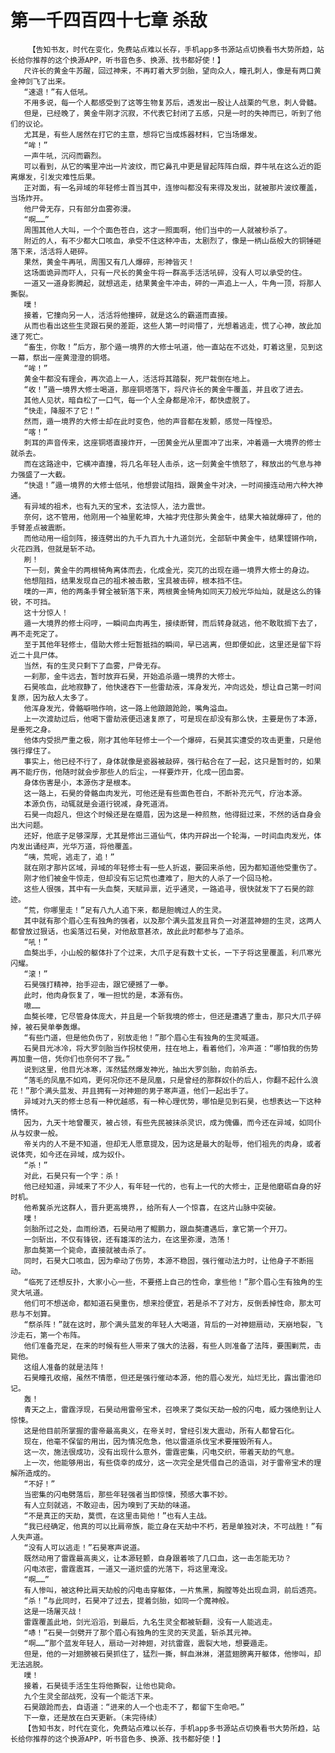 # 第一千四百四十七章 杀敌
        【告知书友，时代在变化，免费站点难以长存，手机app多书源站点切换看书大势所趋，站长给你推荐的这个换源APP，听书音色多、换源、找书都好使！】
       尺许长的黄金牛苏醒，回过神来，不再盯着大罗剑胎，望向众人，瞳孔刺人，像是有两口黄金神剑飞了出来。
       “速退！”有人低吼。
       不用多说，每一个人都感受到了这等生物复苏后，透发出一股让人战栗的气息，刺人骨髓。
       但是，已经晚了，黄金牛刚才沉寂，不代表它封闭了五感，只是一时的失神而已，听到了他们的议论。
       尤其是，有些人居然在打它的主意，想将它当成炼器材料，它当场爆发。
       “哞！”
       一声牛吼，沉闷而霸烈。
       可以看到，从它的嘴里冲出一片波纹，而它鼻孔中更是冒起阵阵白烟，莽牛吼在这么近的距离爆发，引发灾难性后果。
       正对面，有一名异域的年轻修士首当其中，连惨叫都没有来得及发出，就被那片波纹覆盖，当场炸开。
       他尸骨无存，只有部分血雾弥漫。
       “啊……”
       周围其他人大叫，一个个面色苍白，这才一照面啊，他们当中的一人就被秒杀了。
       附近的人，有不少都大口咳血，承受不住这种冲击，太剧烈了，像是一柄山岳般大的铜锤砸落下来，活活将人砸碎。
       果然，黄金牛再吼，周围又有几人爆碎，形神皆灭！
       这场面诡异而吓人，只有一尺长的黄金牛将一群高手活活吼碎，没有人可以承受的住。
       一道又一道身影腾起，就想逃走，结果黄金牛冲击，砰的一声追上一人，牛角一顶，将那人撕裂。
       噗！
       接着，它撞向另一人，活活将他撞碎，就是这么的霸道而直接。
       从而也看出这些生灵跟石昊的差距，这些人第一时间懵了，光想着逃走，慌了心神，故此加速了死亡。
       “畜生，你敢！”后方，那个遁一境界的大修士吼道，他一直站在不远处，盯着这里，见到这一幕，祭出一座黄澄澄的铜塔。
       “哞！”
       黄金牛都没有理会，再次追上一人，活活将其踏裂，死尸栽倒在地上。
       “收！”遁一境界大修士喝道，那座铜塔落下，将尺许长的黄金牛覆盖，并且收了进去。
       其他人见状，暗自松了一口气，每一个人全身都是冷汗，都快虚脱了。
       “快走，降服不了它！”
       然而，遁一境界的大修士却在此时变色，他的声音都在发颤，感觉一阵惶恐。
       “喀！”
       刺耳的声音传来，这座铜塔直接炸开，一团黄金光从里面冲了出来，冲着遁一大境界的修士就杀去。
       而在这路途中，它横冲直撞，将几名年轻人击杀，这一刻黄金牛愤怒了，释放出的气息与神力强盛了一大截。
       “快退！”遁一境界的大修士低吼，他想尝试阻挡，跟黄金牛对决，一时间接连动用六种大神通。
       有异域的祖术，也有九天的宝术，玄法惊人，法力震世。
       奈何，这不管用，他刚用一个袖里乾坤，大袖才兜住那头黄金牛，结果大袖就爆碎了，他的手臂差点被震断。
       而他动用一组剑阵，接连劈出的九千九百九十九道剑光，全部斩中黄金牛，结果铿锵作响，火花四溅，但就是斩不动。
       刷！
       下一刻，黄金牛的两根犄角离体而去，化成金光，突兀的出现在遁一境界大修士的身边。
       他想阻挡，结果发现自己的祖术被击散，宝具被击碎，根本挡不住。
       噗的一声，他的两条手臂全被斩落下来，两根黄金犄角如同天刀般光华灿灿，就是这么的锋锐，不可挡。
       这十分惊人！
       遁一大境界的修士闷哼，一瞬间血肉再生，接续断臂，而后转身就逃，他不敢耽搁下去了，再不走死定了。
       至于其他年轻修士，借助大修士短暂抵挡的瞬间，早已逃离，但即便如此，这里还是留下将近二十具尸体。
       当然，有的生灵只剩下了血雾，尸骨无存。
       一刹那，金牛远去，暂时放弃石昊，开始追杀遁一境界的大修士。
       石昊咳血，此地寂静了，他快速吞下一些雷劫液，浑身发光，冲向远处，想让自己第一时间复原，因为敌人太多了。
       他浑身发光，骨骼噼啪作响，这一路上他踉踉跄跄，嘴角溢血。
       上一次渡劫过后，他喝下雷劫液便迅速复原了，可是现在却没有那么快，主要是伤了本源，是垂死之身。
       他体内受损严重之极，刚才其他年轻修士一个一个爆碎，石昊其实遭受的攻击更重，只是他强行撑住了。
       事实上，他已经不行了，身体就像是瓷器被敲碎，强行粘合在了一起，这只是暂时的，如果再不能疗伤，他随时就会步那些人的后尘，一样要炸开，化成一团血雾。
       身体伤害是小，本源伤才是根本。
       这一路上，石昊的骨骼血肉发光，可他还是有些面色苍白，不断补充元气，疗治本源。
       本源负伤，动辄就是会道行锐减，身死道消。
       石昊一向超凡，但这个时候还是在蹙眉，因为这是一种煎熬，他得挺过来，不然的话自身会出大问题。
       还好，他底子足够深厚，尤其是修出三道仙气，体内开辟出一个轮海，一时间血肉发光，体内发出诵经声，光华万道，将他覆盖。
       “咦，荒呢，逃走了，追！”
       就在刚才那片区域，异域的年轻修士有一些人折返，要回来杀他，因为都知道他受重伤了。
       刚才他们被金牛惊走，但却没有忘记荒也遭难了，胆大的人杀了一个回马枪。
       这些人很强，其中有一头血獒，天赋异禀，近乎通灵，一路追寻，很快就发下了石昊的踪迹。
       “荒，你哪里走！”足有八九人追下来，都是胆魄过人的生灵。
       其中就有那个眉心生有独角的强者，以及那个满头蓝发且背负一对湛蓝神翅的生灵，这两人都曾放过狠话，也奚落过石昊，对他敌意甚浓，故此此时都参与了追杀。
       “吼！”
       血獒出手，小山般的躯体扑了个过来，大爪子足有数十丈长，一下子将这里覆盖，利爪寒光闪耀。
       “滚！”
       石昊强打精神，抬手迎击，跟它硬撼了一拳。
       此时，他肉身恢复了，唯一担忧的是，本源有伤。
       嗷……
       血獒长嚎，它尽管身体庞大，并且是一个斩我境的修士，但还是遭遇了重击，那只大爪子碎掉，被石昊单拳轰爆。
       “有些门道，但是他负伤了，别放走他！”那个眉心生有独角的生灵喊道。
       石昊目光冰冷，将大罗剑胎当作拐杖使用，拄在地上，看着他们，冷声道：“哪怕我的伤势再加重一倍，凭你们也奈何不了我。”
       说到这里，他目光冰寒，浑然猛然爆发神光，抽出大罗剑胎，向前杀去。
       “落毛的凤凰不如鸡，更何况你还不是凤凰，只是曾经的那群奴仆的后人，你翻不起什么浪花！”那个满头蓝发、并且拥有一对神翅的男子寒声道，他们一起出手了。
       异域对九天的修士总有一种优越感，有一种心理优势，哪怕是见到石昊，也想表达一下这种情怀。
       因为，九天十地曾覆灭，被占领，有些先民被抹杀灵识，成为傀儡，而今还在异域，如同仆从与奴隶一般。
       帝关内的人不是不知道，但却无人愿意提及，因为这是最大的耻辱，他们祖先的肉身，或者说体壳，如今还在异域，成为奴仆。
       “杀！”
       对此，石昊只有一个字：杀！
       他已经知道，异域来了不少人，有年轻一代的，也有上一代的大修士，正是他磨砺自身的好时机。
       他希冀杀光这群人，晋升更高境界，，给所有人一个惊喜，在这片山脉中突破。
       噗！
       剑胎所过之处，血雨纷洒，石昊动用了鲲鹏力，跟血獒遭遇后，拿它第一个开刀。
       一剑斩出，不仅有锋锐，还有雄浑的法力，在这里弥漫，浩荡！
       那血獒第一个毙命，直接就被击杀了。
       同时，石昊大口咳血，因为牵动了伤势，本源不稳固，强行催动法力时，让他身子不断摇动。
       “临死了还想反扑，大家小心一些，不要搭上自己的性命，拿些他！”那个眉心生有独角的生灵大吼道。
       他们可不想送命，都知道石昊重伤，想来捡便宜，若是杀不了对方，反倒丢掉性命，那太可悲与不划算。
       “祭杀阵！”就在这时，那个满头蓝发的年轻人大喝道，背后的一对神翅扇动，天崩地裂，飞沙走石，第一个布阵。
       他们准备充足，在来的时候有些人带来了强大的法器，有些人则准备了法阵，要围剿荒，击毙他。
       这组人准备的就是法阵！
       石昊瞳孔收缩，虽然不情愿，但还是强行催动本源，他的眉心发光，灿烂无比，露出雷池印记。
       轰！
       青天之上，雷霆浮现，石昊动用雷帝宝术，召唤来了类似天劫一般的闪电，威力强绝到让人惊悚。
       这是他目前所掌握的雷帝最高奥义，在帝关时，曾经引发大震动，所有人都曾石化。
       现在，他毫不保留的用出，因为情况危急，他以雷道杀伐宝术要摧毁所有人。
       这一次，施法很成功，没有出现什么意外，雷霆密集，闪电交织，带着天劫的气息。
       上一次，他能够用出，有些侥幸的成分，这一次完全是凭借自己的造诣，对于雷帝宝术的理解所造成的。
       “不好！”
       当密集的闪电劈落后，那些年轻强者当即惊悚，预感大事不妙。
       有人立刻就逃，不敢迎击，因为嗅到了天劫的味道。
       “不是真正的天劫，莫慌，在这里击毙他！”也有人主战。
       “我已经确定，他真的可以比肩帝族，能立身在天劫中不朽，若是单独对决，不可战胜！”有人失声道。
       “没有人可以逃走！”石昊寒声说道。
       既然动用了雷霆最高奥义，让本源轻颤，自身跟着咳了几口血，这一击怎能无功？
       闪电浓密，雷霆震耳，一道又一道炽盛的光落下，将这里淹没。
       “啊……”
       有人惨叫，被这种比肩天劫般的闪电击穿躯体，一片焦黑，胸膛等处出现血洞，前后透亮。
       “杀！”与此同时，石昊冲了过去，提着剑胎，如同一个魔神般。
       这是一场屠灭战！
       雷霆覆盖此地，剑光滔滔，到最后，九名生灵全都被斩翻，没有一人能逃走。
       “哧！”石昊一剑劈开了那个眉心有独角的生灵的天灵盖，斩杀其元神。
       “啊……”那个蓝发年轻人，扇动一对神翅，对抗雷霆，震裂大地，想要遁走。
       但是，他的一对翅膀被石昊抓住了，猛烈一撕，鲜血淋淋，湛蓝翅膀离开躯体，他惨叫，却无法逃脱。
       噗！
       接着，石昊徒手活生生将他撕裂，让他也毙命。
       九个生灵全部战死，没有一个能活下来。
       石昊踉跄而去，自语道：“进来的人一个也走不了，都留下生命吧。”
       下一章，还是放在白天更新。（未完待续）
       【告知书友，时代在变化，免费站点难以长存，手机app多书源站点切换看书大势所趋，站长给你推荐的这个换源APP，听书音色多、换源、找书都好使！】